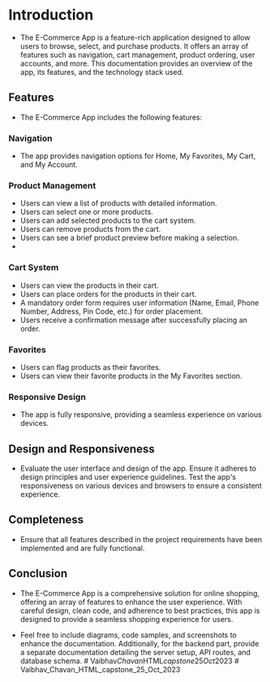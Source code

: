 # Introduction

- The E-Commerce App is a feature-rich application designed to allow users to browse, select, and purchase products. It offers an array of features such as navigation, cart management, product ordering, user accounts, and more. This documentation provides an overview of the app, its features, and the technology stack used.


## Features 

- The E-Commerce App includes the following features:

### Navigation 
- The app provides navigation options for Home, My Favorites, My Cart, and My Account.

### Product Management

- Users can view a list of products with detailed information.
- Users can select one or more products.
- Users can add selected products to the cart system.
- Users can remove products from the cart.
- Users can see a brief product preview before making a selection.
- 
### Cart System 

- Users can view the products in their cart.
- Users can place orders for the products in their cart.
- A mandatory order form requires user information (Name, Email, Phone Number, Address, Pin Code, etc.) for order placement.
- Users receive a confirmation message after successfully placing an order.

### Favorites  
- Users can flag products as their favorites.
- Users can view their favorite products in the My Favorites section.

### Responsive Design  
- The app is fully responsive, providing a seamless experience on various devices.


## Design and Responsiveness 
- Evaluate the user interface and design of the app. Ensure it adheres to design principles and user experience guidelines. Test the app's responsiveness on various devices and browsers to ensure a consistent experience.

## Completeness 
- Ensure that all features described in the project requirements have been implemented and are fully functional.

## Conclusion 
- The E-Commerce App is a comprehensive solution for online shopping, offering an array of features to enhance the user experience. With careful design, clean code, and adherence to best practices, this app is designed to provide a seamless shopping experience for users.

- Feel free to include diagrams, code samples, and screenshots to enhance the documentation. Additionally, for the backend part, provide a separate documentation detailing the server setup, API routes, and database schema.
#   V a i b h a v _ C h a v a n _ H T M L _ c a p s t o n e _ 2 5 _ O c t _ 2 0 2 3 
 
 # Vaibhav_Chavan_HTML_capstone_25_Oct_2023
